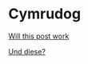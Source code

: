 # Cymrudog

[Will this post work](/posts/2023-01-06-positivity-in-unlikely-situations.md)

[Und diese?](/posts/2023-01-06-noch-einmal-mehr.md)
